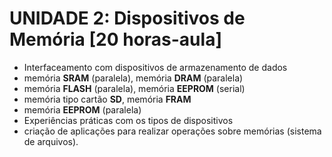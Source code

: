 # UNIDADE 2: Dispositivos de Memória [20 horas-aula]

* Interfaceamento com dispositivos de armazenamento de dados
* memória **SRAM** (paralela), memória **DRAM** (paralela)
* memória **FLASH** (paralela), memória **EEPROM** (serial)
* memória tipo cartão **SD**, memória **FRAM**
* memória **EEPROM** (paralela)
* Experiências práticas com os tipos de dispositivos
* criação de aplicações para realizar operações sobre memórias (sistema de arquivos).


